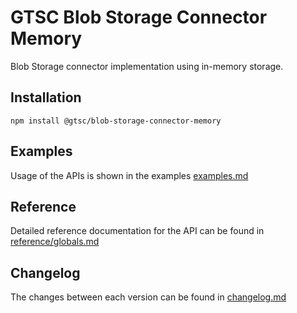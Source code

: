 # GTSC Blob Storage Connector Memory

Blob Storage connector implementation using in-memory storage.

## Installation

```shell
npm install @gtsc/blob-storage-connector-memory
```

## Examples

Usage of the APIs is shown in the examples [examples.md](examples.md)

## Reference

Detailed reference documentation for the API can be found in [reference/globals.md](reference/globals.md)

## Changelog

The changes between each version can be found in [changelog.md](changelog.md)
